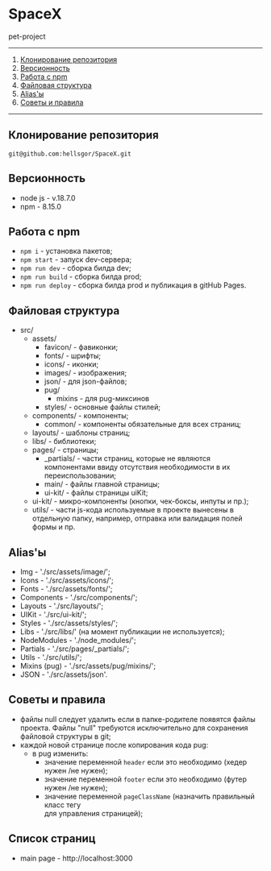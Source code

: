 # SpaceX
pet-project

---

1. [Клонирование репозитория](#a-namerepo-clone-клонирование-репозитория-a)
2. [Версионность](#a-nameversions-версионность-a)
3. [Работа с npm](#a-namenpmcommands-работа-с-npm-a)
4. [Файловая структура](#a-namefile-structure-файловая-структура-a)
5. [Alias'ы](#a-namealias-aliasы-a)
6. [Советы и правила](#a-nametips-and-rules-советы-и-правила-a)

---

## <a name='repo-clone'>Клонирование репозитория</a>

    git@github.com:hellsgor/SpaceX.git

## <a name='versions'>Версионность</a>

- node js - v.18.7.0
- npm - 8.15.0

## <a name='npmcommands'>Работа с npm</a>

- `npm i` - установка пакетов;
- `npm start` - запуск dev-сервера;
- `npm run dev` - сборка билда dev;
- `npm run build` - сборка билда prod;
- `npm run deploy` - сборка билда prod и публикация в gitHub Pages.


## <a name='file-structure'>Файловая структура</a>

- src/
  - assets/
    - favicon/ - фавиконки;
    - fonts/ - шрифты;
    - icons/ - иконки;
    - images/ - изображения;
    - json/ - для json-файлов;
    - pug/
      - mixins - для pug-миксинов 
    - styles/ - основные файлы стилей;
  - components/ - компоненты;
    - common/ - компоненты обязательные для всех страниц;
  - layouts/ - шаблоны страниц;
  - libs/ - библиотеки;
  - pages/ - страницы;
    - _partials/ - части страниц, которые не являются компонентами ввиду отсутствия необходимости в их переиспользовании;
    - main/ - файлы главной страницы;
    - ui-kit/ - файлы страницы uiKit;
  - ui-kit/ - микро-компоненты (кнопки, чек-боксы, инпуты и пр.);
  - utils/ - части js-кода используемые в проекте вынесены в отдельную папку, например, отправка или валидация полей формы и пр.

## <a name='alias'>Alias'ы</a>

- Img - './src/assets/image/';
- Icons - './src/assets/icons/';
- Fonts - './src/assets/fonts/';
- Components - './src/components/';
- Layouts - './src/layouts/';
- UIKit - './src/ui-kit/';
- Styles - './src/assets/styles/';
- Libs - './src/libs/' (на момент публикации не используется);
- NodeModules - './node_modules/';
- Partials - './src/pages/\_partials/';
- Utils - './src/utils/';
- Mixins (pug) - './src/assets/pug/mixins/';
- JSON - './src/assets/json'.

## <a name='tips-and-rules'>Советы и правила</a>

- файлы null следует удалить если в папке-родителе появятся файлы проекта. Файлы "null" требуются исключительно для сохранения файловой структуры в git;
- каждой новой странице после копирования кода pug:
  - в pug изменить:
    - значение переменной `header` если это необходимо (хедер нужен /не нужен);
    - значение переменной `footer` если это необходимо (футер нужен /не нужен);
    - значение переменной `pageClassName` (назначить правильный класс тегу <main> для управления страницей);

## <a name='pages'>Список страниц</a>

- main page - http://localhost:3000
